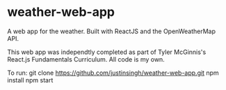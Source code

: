 # weather-web-app
A web app for the weather. Built with ReactJS and the OpenWeatherMap API.

This web app was independtly completed as part of Tyler McGinnis's React.js Fundamentals Curriculum. All code is my own.

To run:
git clone https://github.com/justinsingh/weather-web-app.git
npm install
npm start
